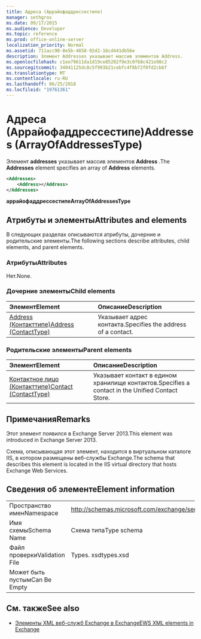 ```yaml
---
title: Адреса (Аррайофаддрессестипе)
manager: sethgros
ms.date: 09/17/2015
ms.audience: Developer
ms.topic: reference
ms.prod: office-online-server
localization_priority: Normal
ms.assetid: 711acc90-8e5b-4658-92d2-16cd441db56e
description: Элемент Addresses указывает массив элементов Address.
ms.openlocfilehash: c1ee79611da1d19ce85202f9e3c0f68c421e98c2
ms.sourcegitcommit: 34041125dc8c5f993b21cebfc4f8b72f0fd2cb6f
ms.translationtype: MT
ms.contentlocale: ru-RU
ms.lasthandoff: 06/25/2018
ms.locfileid: "19761361"
---
```

# <a name="addresses-arrayofaddressestype"></a><span data-ttu-id="dbd1f-103">Адреса (Аррайофаддрессестипе)</span><span class="sxs-lookup"><span data-stu-id="dbd1f-103">Addresses (ArrayOfAddressesType)</span></span>

<span data-ttu-id="dbd1f-104">Элемент **addresses** указывает массив элементов **Address** .</span><span class="sxs-lookup"><span data-stu-id="dbd1f-104">The **Addresses** element specifies an array of **Address** elements.</span></span> 
  
```XML
<Addresses>
    <Address></Address>
</Addresses>
```

 <span data-ttu-id="dbd1f-105">**аррайофаддрессестипе**</span><span class="sxs-lookup"><span data-stu-id="dbd1f-105">**ArrayOfAddressesType**</span></span>
## <a name="attributes-and-elements"></a><span data-ttu-id="dbd1f-106">Атрибуты и элементы</span><span class="sxs-lookup"><span data-stu-id="dbd1f-106">Attributes and elements</span></span>

<span data-ttu-id="dbd1f-107">В следующих разделах описываются атрибуты, дочерние и родительские элементы.</span><span class="sxs-lookup"><span data-stu-id="dbd1f-107">The following sections describe attributes, child elements, and parent elements.</span></span>
  
### <a name="attributes"></a><span data-ttu-id="dbd1f-108">Атрибуты</span><span class="sxs-lookup"><span data-stu-id="dbd1f-108">Attributes</span></span>

<span data-ttu-id="dbd1f-109">Нет.</span><span class="sxs-lookup"><span data-stu-id="dbd1f-109">None.</span></span>
  
### <a name="child-elements"></a><span data-ttu-id="dbd1f-110">Дочерние элементы</span><span class="sxs-lookup"><span data-stu-id="dbd1f-110">Child elements</span></span>

|<span data-ttu-id="dbd1f-111">**Элемент**</span><span class="sxs-lookup"><span data-stu-id="dbd1f-111">**Element**</span></span>|<span data-ttu-id="dbd1f-112">**Описание**</span><span class="sxs-lookup"><span data-stu-id="dbd1f-112">**Description**</span></span>|
|:-----|:-----|
|[<span data-ttu-id="dbd1f-113">Address (Контакттипе)</span><span class="sxs-lookup"><span data-stu-id="dbd1f-113">Address (ContactType)</span></span>](address-contacttype.md) <br/> |<span data-ttu-id="dbd1f-114">Указывает адрес контакта.</span><span class="sxs-lookup"><span data-stu-id="dbd1f-114">Specifies the address of a contact.</span></span>  <br/> |
   
### <a name="parent-elements"></a><span data-ttu-id="dbd1f-115">Родительские элементы</span><span class="sxs-lookup"><span data-stu-id="dbd1f-115">Parent elements</span></span>

|<span data-ttu-id="dbd1f-116">**Элемент**</span><span class="sxs-lookup"><span data-stu-id="dbd1f-116">**Element**</span></span>|<span data-ttu-id="dbd1f-117">**Описание**</span><span class="sxs-lookup"><span data-stu-id="dbd1f-117">**Description**</span></span>|
|:-----|:-----|
|[<span data-ttu-id="dbd1f-118">Контактное лицо (Контакттипе)</span><span class="sxs-lookup"><span data-stu-id="dbd1f-118">Contact (ContactType)</span></span>](contact-contacttype.md) <br/> |<span data-ttu-id="dbd1f-119">Указывает контакт в едином хранилище контактов.</span><span class="sxs-lookup"><span data-stu-id="dbd1f-119">Specifies a contact in the Unified Contact Store.</span></span>  <br/> |
   
## <a name="remarks"></a><span data-ttu-id="dbd1f-120">Примечания</span><span class="sxs-lookup"><span data-stu-id="dbd1f-120">Remarks</span></span>

<span data-ttu-id="dbd1f-121">Этот элемент появился в Exchange Server 2013.</span><span class="sxs-lookup"><span data-stu-id="dbd1f-121">This element was introduced in Exchange Server 2013.</span></span>
  
<span data-ttu-id="dbd1f-122">Схема, описывающая этот элемент, находится в виртуальном каталоге IIS, в котором размещены веб-службы Exchange.</span><span class="sxs-lookup"><span data-stu-id="dbd1f-122">The schema that describes this element is located in the IIS virtual directory that hosts Exchange Web Services.</span></span>
  
## <a name="element-information"></a><span data-ttu-id="dbd1f-123">Сведения об элементе</span><span class="sxs-lookup"><span data-stu-id="dbd1f-123">Element information</span></span>

|||
|:-----|:-----|
|<span data-ttu-id="dbd1f-124">Пространство имен</span><span class="sxs-lookup"><span data-stu-id="dbd1f-124">Namespace</span></span>  <br/> |http://schemas.microsoft.com/exchange/services/2006/types  <br/> |
|<span data-ttu-id="dbd1f-125">Имя схемы</span><span class="sxs-lookup"><span data-stu-id="dbd1f-125">Schema Name</span></span>  <br/> |<span data-ttu-id="dbd1f-126">Схема типа</span><span class="sxs-lookup"><span data-stu-id="dbd1f-126">Type schema</span></span>  <br/> |
|<span data-ttu-id="dbd1f-127">Файл проверки</span><span class="sxs-lookup"><span data-stu-id="dbd1f-127">Validation File</span></span>  <br/> |<span data-ttu-id="dbd1f-128">Types. xsd</span><span class="sxs-lookup"><span data-stu-id="dbd1f-128">types.xsd</span></span>  <br/> |
|<span data-ttu-id="dbd1f-129">Может быть пустым</span><span class="sxs-lookup"><span data-stu-id="dbd1f-129">Can Be Empty</span></span>  <br/> ||
   
## <a name="see-also"></a><span data-ttu-id="dbd1f-130">См. также</span><span class="sxs-lookup"><span data-stu-id="dbd1f-130">See also</span></span>

- [<span data-ttu-id="dbd1f-131">Элементы XML веб-служб Exchange в Exchange</span><span class="sxs-lookup"><span data-stu-id="dbd1f-131">EWS XML elements in Exchange</span></span>](ews-xml-elements-in-exchange.md)

